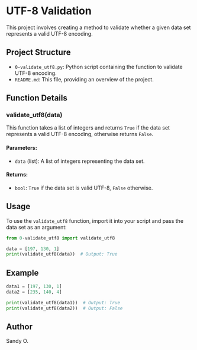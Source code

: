 # UTF-8 Validation

This project involves creating a method to validate whether a given data set represents a valid UTF-8 encoding.

## Project Structure

- `0-validate_utf8.py`: Python script containing the function to validate UTF-8 encoding.
- `README.md`: This file, providing an overview of the project.

## Function Details

### validate_utf8(data)

This function takes a list of integers and returns `True` if the data set represents a valid UTF-8 encoding, otherwise returns `False`.

#### Parameters:
- `data` (list): A list of integers representing the data set.

#### Returns:
- `bool`: `True` if the data set is valid UTF-8, `False` otherwise.

## Usage

To use the `validate_utf8` function, import it into your script and pass the data set as an argument:

```python
from 0-validate_utf8 import validate_utf8

data = [197, 130, 1]
print(validate_utf8(data))  # Output: True
```

## Example

```python
data1 = [197, 130, 1]
data2 = [235, 140, 4]

print(validate_utf8(data1))  # Output: True
print(validate_utf8(data2))  # Output: False
```

## Author

Sandy O.